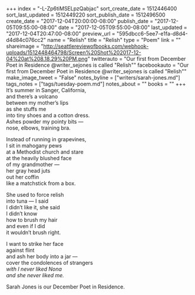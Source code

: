 +++
index = "-L-Zp6tiMSELpzQabjac"
sort_create_date = 1512446400
sort_last_updated = 1512449220
sort_publish_date = 1512496500
create_date = "2017-12-04T20:00:00-08:00"
publish_date = "2017-12-05T09:55:00-08:00"
date = "2017-12-05T09:55:00-08:00"
last_updated = "2017-12-04T20:47:00-08:00"
preview_url = "595dbcc6-5ee7-e1fa-d8d4-d4d84c076cc2"
name = "Relish"
title = "Relish"
type = "Poem"
link = ""
shareimage = "http://seattlereviewofbooks.com/webhook-uploads/1512448464798/Screen%20Shot%202017-12-04%20at%208.18.29%20PM.png"
twitterauto = "Our first from December Poet in Residence @writer_sejones is called \"Relish\""
facebookauto = "Our first from December Poet in Residence @writer_sejones is called \"Relish\""
make_image_tweet = "False"
notes_byline = ["writers/sarah-jones.md"]
tags_notes = ["tags/tuesday-poem.md"]
notes_about = ""
books = ""
+++
It’s summer in Sanger, California,<br>
and there’s a volcano<br>
between my mother’s lips<br>
as she stuffs me<br>
into tiny shoes and a cotton dress.<br>
Ashes powder my pointy bits &mdash;<br>
nose, elbows, training bra.
 
Instead of running in grapevines,<br>
I sit in mahogany pews<br>
at a Methodist church and stare<br>
at the heavily blushed face<br>
of my grandmother &mdash;<br>
her gray head juts<br>
out her coffin<br>
like a matchstick from a box.
 
She used to force relish<br>
into tuna &mdash; I said<br>
I didn’t like it, she said<br>
I didn’t know<br>
how to brush my hair<br>
and even if I did<br>
it wouldn’t brush right.

I want to strike her face<br>
against flint<br>
and ash her body into a jar &mdash;<br>
cover the condolences of strangers<br>
_with I never liked Nona<br>
and she never liked me._

<p class="poem-footer">
    Sarah Jones is our December Poet in Residence.
</p>